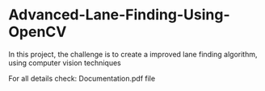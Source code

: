 # Advanced-Lane-Finding-Using-OpenCV
In this project, the challenge is to create a improved lane finding algorithm, using computer vision techniques

For all details check: Documentation.pdf file
